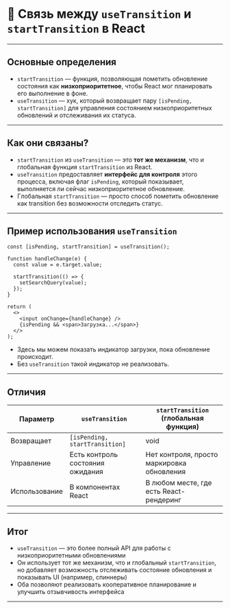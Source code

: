 # 🔗 Связь между `useTransition` и `startTransition` в React

---

## Основные определения

- `startTransition` — функция, позволяющая пометить обновление состояния как **низкоприоритетное**, чтобы React мог планировать его выполнение в фоне.
- `useTransition` — хук, который возвращает пару `[isPending, startTransition]` для управления состоянием низкоприоритетных обновлений и отслеживания их статуса.

---

## Как они связаны?

- `startTransition` из `useTransition` — это **тот же механизм**, что и глобальная функция `startTransition` из React.
- `useTransition` предоставляет **интерфейс для контроля** этого процесса, включая флаг `isPending`, который показывает, выполняется ли сейчас низкоприоритетное обновление.
- Глобальная `startTransition` — просто способ пометить обновление как transition без возможности отследить статус.

---

## Пример использования `useTransition`

```tsx
const [isPending, startTransition] = useTransition();

function handleChange(e) {
  const value = e.target.value;

  startTransition(() => {
    setSearchQuery(value);
  });
}

return (
  <>
    <input onChange={handleChange} />
    {isPending && <span>Загрузка...</span>}
  </>
);
```

- Здесь мы можем показать индикатор загрузки, пока обновление происходит.
- Без `useTransition` такой индикатор не реализовать.

---

## Отличия

| Параметр      | `useTransition`                  | `startTransition` (глобальная функция)     |
| ------------- | -------------------------------- | ------------------------------------------ |
| Возвращает    | `[isPending, startTransition]`   | void                                       |
| Управление    | Есть контроль состояния ожидания | Нет контроля, просто маркировка обновления |
| Использование | В компонентах React              | В любом месте, где есть React-рендеринг    |

---

## Итог

- `useTransition` — это более полный API для работы с низкоприоритетными обновлениями
- Он использует тот же механизм, что и глобальный `startTransition`, но добавляет возможность отслеживать состояние обновления и показывать UI (например, спиннеры)
- Оба позволяют реализовать кооперативное планирование и улучшить отзывчивость интерфейса

---
